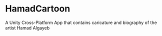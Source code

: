 # HamadCartoon
A Unity Cross-Platform App that contains caricature and biography of the artist Hamad Algayeb
